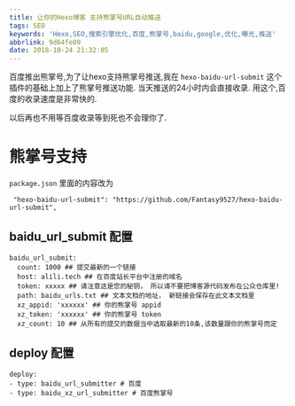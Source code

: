 ```yaml
---
title: 让你的Hexo博客 支持熊掌号URL自动推送
tags: SEO
keywords: 'Hexo,SEO,搜索引擎优化,百度,熊掌号,baidu,google,优化,曝光,推送'
abbrlink: 9d64fe09
date: 2018-10-24 21:32:05
---
```


百度推出熊掌号,为了让hexo支持熊掌号推送,我在 `hexo-baidu-url-submit` 这个插件的基础上加上了熊掌号推送功能.
当天推送的24小时内会直接收录. 用这个,百度的收录速度是非常快的.

以后再也不用等百度收录等到死也不会理你了.

# 熊掌号支持

`package.json` 里面的内容改为

```
 "hexo-baidu-url-submit": "https://github.com/Fantasy9527/hexo-baidu-url-submit",
```

## baidu_url_submit 配置
```
baidu_url_submit:
  count: 1000 ## 提交最新的一个链接
  host: alili.tech ## 在百度站长平台中注册的域名
  token: xxxxx ## 请注意这是您的秘钥， 所以请不要把博客源代码发布在公众仓库里!
  path: baidu_urls.txt ## 文本文档的地址， 新链接会保存在此文本文档里
  xz_appid: 'xxxxxx' ## 你的熊掌号 appid
  xz_token: 'xxxxxx' ## 你的熊掌号 token
  xz_count: 10 ## 从所有的提交的数据当中选取最新的10条,该数量跟你的熊掌号而定
```

## deploy 配置
```
deploy:
- type: baidu_url_submitter # 百度
- type: baidu_xz_url_submitter # 百度熊掌号
```